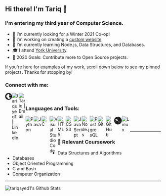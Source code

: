 ## Hi there! I'm Tariq 👋

<!-- SUMMARY:START -->
### I'm entering my third year of Computer Science.
- :office: I’m currently looking for a Winter 2021 Co-op!
- :hammer: I’m working on creating a [custom website][website].
- 🌱 I’m currently learning Node.js, Data Structures, and Databases. 
- :mortar_board: I attend [York University](https://www.yorku.ca).
- 🥅 2020 Goals: Contribute more to Open Source projects.


If you're here for examples of my work, scroll down below to see my pinned projects. Thanks for stopping by!
<!-- SUMMARY:END -->

<!-- CONNECT:START -->

### Connect with me:

[<img align="left" alt="tariqsyed.me" width="22px" src="https://raw.githubusercontent.com/iconic/open-iconic/master/svg/globe.svg" />][website]
[<img align="left" alt="tariqsyed1 | LinkedIn" width="22px" src="https://cdn.jsdelivr.net/npm/simple-icons@v3/icons/linkedin.svg" />][linkedin]
[<img align="left" alt="Tariq | Email " width="22px" src="https://cdn.jsdelivr.net/npm/simple-icons@v3/icons/gmail.svg" />](mailto:hello@tariqsyed.me)

<!-- CONNECT:END -->


<!-- LANGUAGES:START -->

<br />

### Languages and Tools:
[<img align="left" alt="Python" width="26px" src="https://cdn.jsdelivr.net/npm/simple-icons@v3/icons/python.svg" />](https://python.org)
[<img align="left" alt="Java" width="26px" src="https://cdn.jsdelivr.net/npm/simple-icons@v3/icons/java.svg" />](https://java.com/en/)
[<img align="left" alt="C" width="26px" src="https://cdn.jsdelivr.net/npm/simple-icons@v3/icons/c.svg" />](https://en.wikipedia.org/wiki/C_prgramming_language)
[<img align="left" alt="Visual Studio Code" width="26px" src="https://cdn.jsdelivr.net/npm/simple-icons@v3/icons/visualstudio.svg" />](https://code.visualstudio.com/)
[<img align="left" alt="HTML5" width="26px" src="https://cdn.jsdelivr.net/npm/simple-icons@v3/icons/html5.svg" />](https://en.wikipedia.org/wiki/HTML5)
[<img align="left" alt="CSS3" width="26px" src="https://cdn.jsdelivr.net/npm/simple-icons@v3/icons/css3.svg" />](https://en.wikipedia.org/wiki/Cascading_Style_Sheets)
[<img align="left" alt="JavaScript" width="26px" src="https://cdn.jsdelivr.net/npm/simple-icons@v3/icons/javascript.svg" />](https://www.javascript.com)
[<img align="left" alt="Node.js" width="26px" src="https://cdn.jsdelivr.net/npm/simple-icons@v3/icons/node-dot-js.svg" />](https://nodejs.org)
[<img align="left" alt="PostgresQL" width="26px" src="https://cdn.jsdelivr.net/npm/simple-icons@v3/icons/postgresql.svg" />](https://www.postgresql.org/)
[<img align="left" alt="Git" width="26px" src="https://cdn.jsdelivr.net/npm/simple-icons@v3/icons/git.svg" />](https://git-scm.com/)
[<img align="left" alt="GitHub" width="26px" src="https://cdn.jsdelivr.net/npm/simple-icons@v3/icons/github.svg" />](https://github.com/)
[<img align="left" alt="Terminal" width="26px" src="https://raw.githubusercontent.com/github/explore/80688e429a7d4ef2fca1e82350fe8e3517d3494d/topics/terminal/terminal.png" />](https://en.wikipedia.org/wiki/Bash_(Unix_shell))
[<img align="left" alt="Linux" width="26px" src="https://cdn.jsdelivr.net/npm/simple-icons@v3/icons/linux.svg" />](https://www.linux.org/)

<br />
<!-- LANGUAGES:END -->
<br />

---

### 📕 Relevant Coursework
<!-- TOPICSOFINTEREST:START -->
- Data Structures and Algorithms
- Databases
- Object Oriented Programming
- C and Bash
- Computer Organization

<!-- TOPICSOFINTEREST:END -->

---

<img align="left" alt="tariqsyed1's Github Stats" src="https://github-readme-stats.vercel.app/api?username=tariqsyed1&show_icons=true&hide_border=true" />

[website]: https://tariqsyed.me
[instagram]: https://instagram.com/tariqsyed1
[linkedin]: https://www.linkedin.com/in/tariq-syed-5b9903193/
